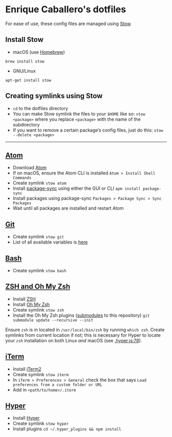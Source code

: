 # Enrique Caballero's dotfiles

For ease of use, these config files are managed using [Stow](http://www.gnu.org/software/stow/).

## Install Stow

* macOS (use [Homebrew](https://brew.sh))
```
brew install stow
```
* GNU/Linux
```
apt-get install stow
```

## Creating symlinks using Stow

* `cd` to the dotfiles directory
* You can make Stow symlink the files to your `$HOME` like so:
`stow <package>` where you replace `<package>` with the name of the subdirectory
* If you want to remove a certain package’s config files, just do this:
`stow --delete <package>`

---

## [Atom](atom)

* Download [Atom](https://atom.io)
* If on macOS, ensure the Atom CLI is installed `Atom > Install Shell Commands`
* Create symlink `stow atom`
* Install [package-sync](https://atom.io/packages/package-sync) using either the GUI or CLI `apm install package-sync`
* Install packages using package-sync `Packages > Package Sync > Sync Packages`
* Wait until all packages are installed and restart Atom

## [Git](git)

* Create symlink `stow git`
* List of all available variables is [here](http://git-scm.com/docs/git-config#_variables)

## [Bash](bash)

* Create symlink `stow bash`

## [ZSH and Oh My Zsh](zsh)

* Install [ZSH](https://github.com/robbyrussell/oh-my-zsh/wiki/Installing-ZSH)
* Install [Oh My Zsh](https://github.com/robbyrussell/oh-my-zsh)
* Create symlink `stow zsh`
* Install the Oh My Zsh plugins ([submodules](.gitmodules) to this repository) `git submodule update --recursive --init`

Ensure `zsh` is in located in `/usr/local/bin/zsh` by running `which zsh`. Create symlinks from current location if not; this is necessary for Hyper to locate your `zsh` installation on both Linux _and_ macOS (see [.hyper.js:78](hyper/.hyper.js#L78)).

## [iTerm](iterm/.iterm/com.googlecode.iterm2.plist)

* Install [iTerm2](http://www.iterm2.com)
* Create symlink `stow iterm`
* In `iTerm > Preferences > General` check the box that says `Load preferences from a custom folder or URL`
* Add in `<path/to/home>/.iterm`


## [Hyper](hyper)

* Install [Hyper](https://hyper.is)
* Create symlink `stow hyper`
* Install plugins `cd ~/.hyper_plugins && npm install`
